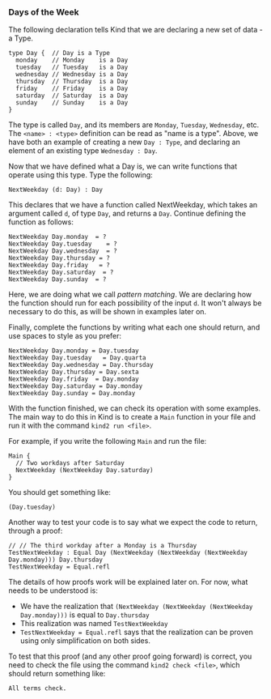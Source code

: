 ### Days of the Week

The following declaration tells Kind that we are declaring a new set of data - a Type.

```rust,ignore
type Day {  // Day is a Type
  monday    // Monday    is a Day
  tuesday   // Tuesday   is a Day
  wednesday // Wednesday is a Day
  thursday  // Thursday  is a Day
  friday    // Friday    is a Day
  saturday  // Saturday  is a Day
  sunday    // Sunday    is a Day
}
```

The type is called `Day`, and its members are `Monday`, `Tuesday`, `Wednesday`, etc. The `<name> : <type>` definition can be read as "name is a type".
Above, we have both an example of creating a new `Day : Type`, and declaring an element of an existing type `Wednesday : Day`.


Now that we have defined what a Day is, we can write functions that operate using this type. Type the following:


```rust,ignore
NextWeekday (d: Day) : Day
```
This declares that we have a function called NextWeekday, which takes an argument called ``d``, of type ``Day``, and returns a ``Day``. Continue defining the function as follows:

```rust,ignore
NextWeekday Day.monday  = ?
NextWeekday Day.tuesday    = ?
NextWeekday Day.wednesday  = ?
NextWeekday Day.thursday = ?
NextWeekday Day.friday   = ?
NextWeekday Day.saturday  = ?
NextWeekday Day.sunday  = ?
```

Here, we are doing what we call *pattern matching*. We are declaring how the function should run for each possibility of the input ``d``. It won't always be necessary to do this, as will be shown in examples later on.

Finally, complete the functions by writing what each one should return, and use spaces to style as you prefer:

```rust,ignore
NextWeekday Day.monday = Day.tuesday
NextWeekday Day.tuesday   = Day.quarta
NextWeekday Day.wednesday = Day.thursday
NextWeekday Day.thursday = Day.sexta
NextWeekday Day.friday  = Day.monday
NextWeekday Day.saturday = Day.monday
NextWeekday Day.sunday = Day.monday
```
With the function finished, we can check its operation with some examples. The main way to do this in Kind is to create a `Main` function in your file and run it with the command `kind2 run <file>`.

For example, if you write the following `Main` and run the file:


```rust,ignore
Main {
  // Two workdays after Saturday
  NextWeekday (NextWeekday Day.saturday)
}
```

You should get something like:

```terminal
(Day.tuesday)
```

Another way to test your code is to say what we expect the code to return, through a proof:

```rust,ignore
// // The third workday after a Monday is a Thursday
TestNextWeekday : Equal Day (NextWeekday (NextWeekday (NextWeekday Day.monday))) Day.thursday
TestNextWeekday = Equal.refl
```

The details of how proofs work will be explained later on. For now, what needs to be understood is:

* We have the realization that `(NextWeekday (NextWeekday (NextWeekday Day.monday)))` is equal to `Day.thursday`
* This realization was named `TestNextWeekday`
* `TestNextWeekday = Equal.refl` says that the realization can be proven using only simplification on both sides.

To test that this proof (and any other proof going forward) is correct, you need to check the file using the command ``kind2 check <file>``, which should return something like:

```terminal
All terms check.
```
